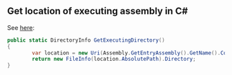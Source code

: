 ## Get location of executing assembly in C#

See [here](https://www.red-gate.com/simple-talk/blogs/c-getting-the-directory-of-a-running-executable/):

```cs
public static DirectoryInfo GetExecutingDirectory()
{
        var location = new Uri(Assembly.GetEntryAssembly().GetName().CodeBase);
        return new FileInfo(location.AbsolutePath).Directory;
}
```